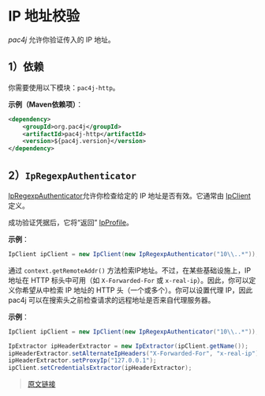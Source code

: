 # IP 地址校验

*pac4j* 允许你验证传入的 IP 地址。

## 1）依赖

你需要使用以下模块：`pac4j-http`。

**示例（Maven依赖项）**：

```xml
<dependency>
    <groupId>org.pac4j</groupId>
    <artifactId>pac4j-http</artifactId>
    <version>${pac4j.version}</version>
</dependency>
```

## 2）`IpRegexpAuthenticator`

[IpRegexpAuthenticator](https://github.com/pac4j/pac4j/blob/master/pac4j-http/src/main/java/org/pac4j/http/authorization/authorizer/IpRegexpAuthorizer.java)允许你检查给定的 IP 地址是否有效。它通常由 [IpClient](https://github.com/pac4j/pac4j/blob/master/pac4j-http/src/main/java/org/pac4j/http/client/direct/IpClient.java) 定义。

成功验证凭据后，它将“返回” [IpProfile](https://github.com/pac4j/pac4j/blob/master/pac4j-http/src/main/java/org/pac4j/http/profile/IpProfile.java)。

**示例**：

```java
IpClient ipClient = new IpClient(new IpRegexpAuthenticator("10\\..*"));
```

通过 `context.getRemoteAddr()` 方法检索IP地址。不过，在某些基础设施上，IP 地址在 HTTP 标头中可用（如 `X-Forwarded-For` 或 `x-real-ip`）。因此，你可以定义你希望从中检索 IP 地址的 HTTP 头（一个或多个）。你可以设置代理 IP，因此 pac4j 可以在搜索头之前检查请求的远程地址是否来自代理服务器。

**示例**：

```java
IpClient ipClient = new IpClient(new IpRegexpAuthenticator("10\\..*"));

IpExtractor ipHeaderExtractor = new IpExtractor(ipClient.getName());
ipHeaderExtractor.setAlternateIpHeaders("X-Forwarded-For", "x-real-ip");
ipHeaderExtractor.setProxyIp("127.0.0.1");
ipClient.setCredentialsExtractor(ipHeaderExtractor);
```

> [原文链接](https://www.pac4j.org/4.5.x/docs/authenticators/ip.html)
